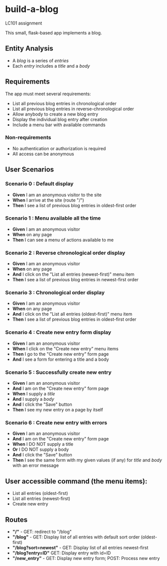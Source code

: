 # build-a-blog
LC101 assignment

This small, flask-based app implements a blog.

## Entity Analysis

* A _blog_ is a series of _entries_
* Each _entry_ includes a _title_ and a _body_

## Requirements

The app must meet several requirements:

* List all previous blog entries in chronological order
* List all previous blog entries in reverse-chronological order
* Allow anybody to create a new blog entry
* Display the individual blog entry after creation
* Include a menu bar with available commands

### Non-requirements

* No authentication or authorization is required
* All access can be anonymous

## User Scenarios

### Scenario 0 : Default display
* **Given** I am an anonymous visitor to the site
* **When** I arrive at the site (route "/")
* **Then** I see a list of previous blog entries in oldest-first order

### Scenario 1 : Menu available all the time
* **Given** I am an anonymous visitor 
* **When** on any page
* **Then** I can see a menu of actions available to me

### Scenario 2 : Reverse chronological order display
* **Given** I am an anonymous visitor
* **When** on any page
* **And** I click on the "List all entries (newest-first)" menu item
* **Then** I see a list of previous blog entries in newest-first order

### Scenario 3 : Chronological order display
* **Given** I am an anonymous visitor
* **When** on any page
* **And** I click on the "List all entries (oldest-first)" menu item
* **Then** I see a list of previous blog entries in oldest-first order

### Scenario 4 : Create new entry form display
* **Given** I am an anonymous visitor
* **When** I click on the "Create new entry" menu items
* **Then** I go to the "Create new entry" form page
* **And** I see a form for entering a title and a body

### Scenario 5 : Successfully create new entry
* **Given** I am an anonymous visitor 
* **And** I am on the "Create new entry" form page
* **When** I supply a _title_
* **And** I supply a _body_
* **And** I click the "Save" button
* **Then** I see my new entry on a page by itself

### Scenario 6 : Create new entry with errors
* **Given** I am an anonymous visitor 
* **And** I am on the "Create new entry" form page
* **When** I DO NOT supply a title
* **Or** I DO NOT supply a body
* **And** I click the "Save" button
* **Then** I see the same form with my given values (if any) for _title_ and _body_ with an error message


## User accessible command (the menu items):
* List all entries (oldest-first)
* List all entries (newest-first)
* Create new entry

## Routes

* **"/"** - GET: redirect to "/blog"
* **"/blog"** - GET: Display list of all entries with default sort order (oldest-first)
* **"/blog?sort=newest"** - GET: Display list of all entries newest-first
* **"/blog?entry=ID"** GET: Display entry with id=ID
* **"/new_entry"** - GET: Display new entry form; POST: Process new entry



